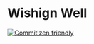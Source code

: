 # Wishign Well

[![Commitizen friendly](https://img.shields.io/badge/commitizen-friendly-brightgreen.svg)](http://commitizen.github.io/cz-cli/)
